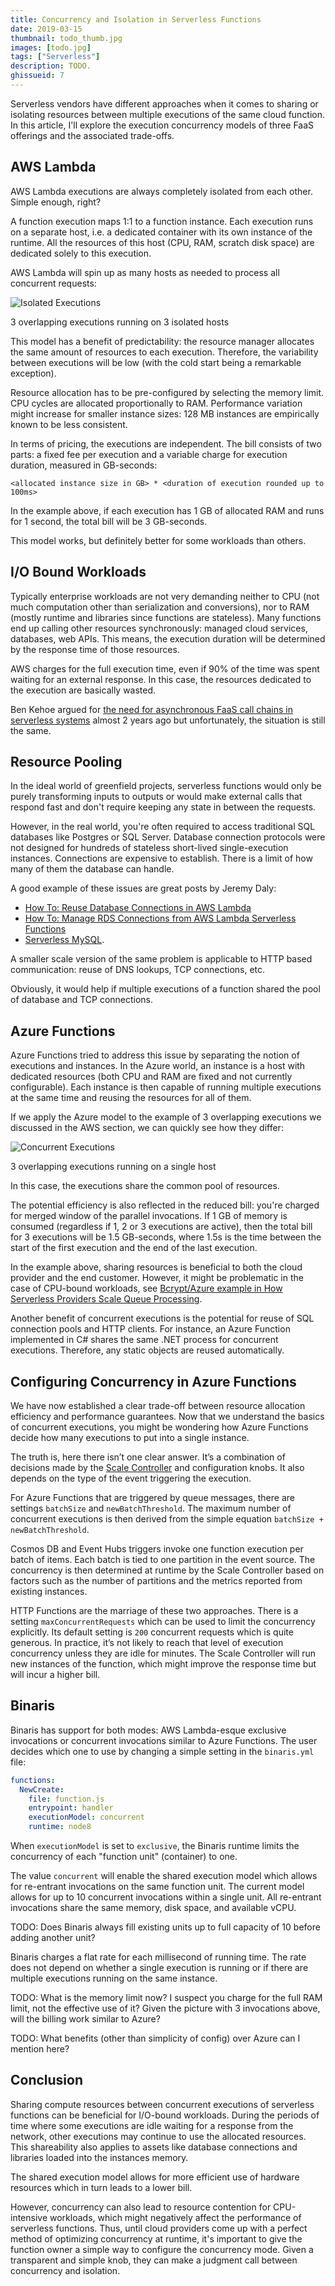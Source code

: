 ```yaml
---
title: Concurrency and Isolation in Serverless Functions
date: 2019-03-15
thumbnail: todo_thumb.jpg
images: [todo.jpg]
tags: ["Serverless"]
description: TODO.
ghissueid: 7
---
```


Serverless vendors have different approaches when it comes to sharing or isolating resources between multiple executions of the same cloud function. In this article, I'll explore the execution concurrency  models of three FaaS offerings and the associated trade-offs.

## AWS Lambda

AWS Lambda executions are always completely isolated from each other. Simple enough, right?
 
A function execution maps 1:1 to a function instance. Each execution runs on a separate host, i.e. a dedicated container with its own instance of the runtime. All the resources of this host (CPU, RAM, scratch disk space) are dedicated solely to this execution.

AWS Lambda will spin up as many hosts as needed to process all concurrent requests:

![Isolated Executions](isolated-executions.png)

<figcaption>3 overlapping executions running on 3 isolated hosts</figcaption>

This model has a benefit of predictability: the resource manager allocates the same amount of resources to each execution. Therefore, the variability between executions will be low (with the cold start being a remarkable exception). 
 
Resource allocation has to be pre-configured by selecting the memory limit. CPU cycles are allocated proportionally to RAM. Performance variation might increase for smaller instance sizes: 128 MB instances are empirically known to be less consistent.

In terms of pricing, the executions are independent. The bill consists of two parts: a fixed fee per execution and a variable charge for execution duration, measured in GB-seconds: 

```
<allocated instance size in GB> * <duration of execution rounded up to 100ms>
```
 
In the example above, if each execution has 1 GB of allocated RAM and runs for 1 second, the total bill will be 3 GB-seconds.

This model works, but definitely better for some workloads than others.

## I/O Bound Workloads

Typically enterprise workloads are not very demanding neither to CPU (not much computation other than serialization and conversions), nor to RAM (mostly runtime and libraries since functions are stateless). Many functions end up calling other resources synchronously: managed cloud services, databases, web APIs. This means, the execution duration will be determined by the response time of those resources.

AWS charges for the full execution time, even if 90% of the time  was spent waiting for an external response. In this case, the resources dedicated to the execution are basically wasted.

Ben Kehoe argued for [the need for asynchronous FaaS call chains in serverless systems](https://read.acloud.guru/the-need-for-asynchronous-rpc-architecture-in-serverless-systems-ff168f1c8785) almost 2 years ago but unfortunately, the situation is still the same.

## Resource Pooling

In the ideal world of greenfield projects, serverless functions would only be purely transforming inputs to outputs or would make external calls that respond fast and don't require keeping any state in between the requests.

However, in the real world, you're often required to access traditional SQL databases like Postgres or SQL Server. Database connection protocols were not designed for hundreds of stateless short-lived single-execution instances. Connections are expensive to establish. There is a limit of how many of them the database can handle.

A good example of these issues are great posts by Jeremy Daly: 

- [How To: Reuse Database Connections in AWS Lambda](https://www.jeremydaly.com/reuse-database-connections-aws-lambda/)
- [How To: Manage RDS Connections from AWS Lambda Serverless Functions](https://www.jeremydaly.com/manage-rds-connections-aws-lambda/)
- [Serverless MySQL](https://github.com/jeremydaly/serverless-mysql).

A smaller scale version of the same problem is applicable to HTTP based communication: reuse of DNS lookups, TCP connections, etc.

Obviously, it would help if multiple executions of a function shared the pool of database and TCP connections. 

## Azure Functions

Azure Functions tried to address this issue by separating the notion of executions and instances. In the Azure world, an instance is a host with dedicated resources (both CPU and RAM are fixed and not currently configurable). Each instance is then capable of running multiple executions at the same time and reusing the resources for all of them.

If we apply the Azure model to the example of 3 overlapping executions we discussed in the AWS section, we can quickly see how they differ:

![Concurrent Executions](concurrent-executions.png)

<figcaption>3 overlapping executions running on a single host</figcaption>

In this case, the executions share the common pool of resources. 

The potential efficiency is also reflected in the reduced bill: you're charged for merged window of the parallel invocations. If 1 GB of memory is consumed (regardless if 1, 2 or 3 executions are active), then the total bill for 3 executions will be 1.5 GB-seconds, where 1.5s is the time between the start of the first execution and the end of the last execution. 

In the example above, sharing resources is beneficial to both the cloud provider and the end customer. However, it might be problematic in the case of CPU-bound workloads, see [Bcrypt/Azure example in How Serverless Providers Scale Queue Processing](https://blog.binaris.com/from-0-to-1000-instances/#azure-2).

Another benefit of concurrent executions is the potential for reuse of SQL connection pools and HTTP clients. For instance, an Azure Function implemented in C# shares the same .NET process for concurrent executions. Therefore, any static objects are reused automatically.

## Configuring Concurrency in Azure Functions

We have now established a clear trade-off between resource allocation efficiency and performance guarantees. Now that we understand the basics of concurrent executions, you might be wondering how Azure Functions decide how many executions to put into a single instance.

The truth is, here there isn’t one clear answer. It’s a combination of decisions made by the [Scale Controller](https://blog.binaris.com/from-0-to-1000-instances/#azure) and configuration knobs. It also depends on the type of the event triggering the execution.

For Azure Functions that are triggered by queue messages, there are settings `batchSize` and `newBatchThreshold`. The maximum number of concurrent executions is then derived from the simple equation `batchSize + newBatchThreshold`.

Cosmos DB and Event Hubs triggers invoke one function execution per batch of items. Each batch is tied to one partition in the event source. The concurrency is then determined at runtime by the Scale Controller based on factors such as the number of partitions and the metrics reported from existing instances.

HTTP Functions are the marriage of these two approaches. There is a setting `maxConcurrentRequests` which can be used to limit the concurrency explicitly. Its default setting is `200` concurrent requests which is quite generous. In practice, it’s not likely to reach that level of execution concurrency unless they are idle for minutes. The Scale Controller will run new instances of the function, which might improve the response time but will incur a higher bill.

## Binaris

Binaris has support for both modes: AWS Lambda-esque exclusive invocations or concurrent invocations similar to Azure Functions. The user decides which one to use by changing a simple setting in the `binaris.yml` file:

``` yaml
functions:
  NewCreate:
    file: function.js
    entrypoint: handler
    executionModel: concurrent
    runtime: node8
```

When `executionModel` is set to `exclusive`, the Binaris runtime limits the concurrency of each "function unit" (container) to one.

The value `concurrent` will enable the shared execution model which allows for re-entrant invocations on the same function unit. The current model allows for up to 10 concurrent invocations within a single unit. All re-entrant invocations share the same memory, disk space, and available vCPU.

TODO: Does Binaris always fill existing units up to full capacity of 10 before adding another unit?

Binaris charges a flat rate for each millisecond of running time. The rate does not depend on whether a single execution is running or if there are multiple executions running on the same instance.

TODO: What is the memory limit now? I suspect you charge for the full RAM limit, not the effective use of it? Given the picture with 3 invocations above, will the billing work similar to Azure?

TODO: What benefits (other than simplicity of config) over Azure can I mention here?

## Conclusion

Sharing compute resources between concurrent executions of serverless functions can be beneficial for I/O-bound workloads. During the periods of time where some executions are idle waiting for a response from the network, other executions may continue to use the allocated resources. This shareability also applies to assets like database connections and libraries loaded into the instances memory.

The shared execution model allows for more efficient use of hardware resources which in turn leads to a lower bill.

However, concurrency can also  lead to resource contention for CPU-intensive workloads, which might negatively affect the performance of serverless functions. Thus, until cloud providers come up with a perfect method of optimizing concurrency at runtime, it's important to give the function owner a simple way to configure the concurrency mode. Given a transparent and simple knob, they can make a judgment call between concurrency and isolation.